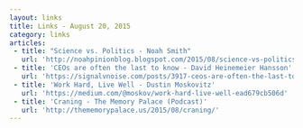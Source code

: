 ```yaml
---
layout: links
title: Links - August 20, 2015
category: links
articles:
 - title: "Science vs. Politics - Noah Smith"
   url: 'http://noahpinionblog.blogspot.com/2015/08/science-vs-politics.html'
 - title: 'CEOs are often the last to know - David Heinemeier Hansson'
   url: 'https://signalvnoise.com/posts/3917-ceos-are-often-the-last-to-know'
 - title: 'Work Hard, Live Well - Dustin Moskovitz'
   url: 'https://medium.com/@moskov/work-hard-live-well-ead679cb506d'
 - title: 'Craning - The Memory Palace (Podcast)'
   url: 'http://thememorypalace.us/2015/08/craning/'
---
```


